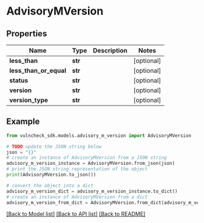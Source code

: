 # AdvisoryMVersion


## Properties

Name | Type | Description | Notes
------------ | ------------- | ------------- | -------------
**less_than** | **str** |  | [optional] 
**less_than_or_equal** | **str** |  | [optional] 
**status** | **str** |  | [optional] 
**version** | **str** |  | [optional] 
**version_type** | **str** |  | [optional] 

## Example

```python
from vulncheck_sdk.models.advisory_m_version import AdvisoryMVersion

# TODO update the JSON string below
json = "{}"
# create an instance of AdvisoryMVersion from a JSON string
advisory_m_version_instance = AdvisoryMVersion.from_json(json)
# print the JSON string representation of the object
print(AdvisoryMVersion.to_json())

# convert the object into a dict
advisory_m_version_dict = advisory_m_version_instance.to_dict()
# create an instance of AdvisoryMVersion from a dict
advisory_m_version_from_dict = AdvisoryMVersion.from_dict(advisory_m_version_dict)
```
[[Back to Model list]](../README.md#documentation-for-models) [[Back to API list]](../README.md#documentation-for-api-endpoints) [[Back to README]](../README.md)


